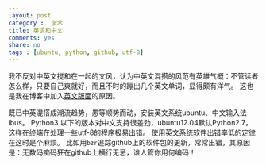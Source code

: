 ```yaml
---
layout: post 
category :  学术
title: 英语和中文
comments: yes
share: no
tags : [ubuntu, python, github, utf-8]
---
```


我不反对中英文搅和在一起的文风，认为中英文混搭的风范有英雄气概：不管读者怎么样，只要自己爽就好，而且不时的蹦出几个英文单词，显得颇有洋气。
这也是我在博客中加入[英文版面](http://yanshuo.name/en/)的原因。

既已中英混搭成潮流趋势，愚等顺势而动，安装英文系统ubuntu、中文输入法ibus。
Python3 以下的版本对中文支持很差劲，ubuntu12.04默认Python2.7，这样在终端在处理一些utf-8的程序极易出错。
使用英文系统软件出错率低的定律在这时是个麻烦。
比如用`bzr`追踪github上的软件包的更新，常常出错，其原因是：无数码痴码狂在github上横行无忌，谁人管你用何编码！
